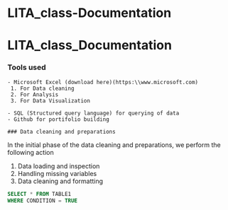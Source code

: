 # LITA_class-Documentation
# LITA_class_Documentation

### Tools used 
```
- Microsoft Excel (download here)(https:\\www.microsoft.com)
 1. For Data cleaning
 2. For Analysis
 3. For Data Visualization
    
- SQL (Structured query language) for querying of data
- Github for portifolio building

### Data cleaning and preparations
```
In the initial phase of the data cleaning and preparations, we perform the following action
 1. Data loading and inspection
 2. Handling missing variables
 3. Data cleaning and formatting

```SQL
SELECT * FROM TABLE1
WHERE CONDITION = TRUE
```
